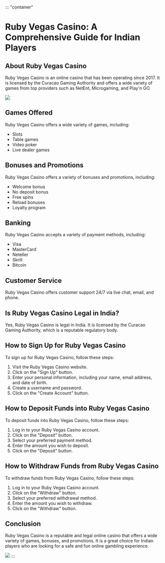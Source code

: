 ::: \"container\"
# Ruby Vegas Casino: A Comprehensive Guide for Indian Players

## About Ruby Vegas Casino

Ruby Vegas Casino is an online casino that has been operating since
2017. It is licensed by the Curacao Gaming Authority and offers a wide
variety of games from top providers such as NetEnt, Microgaming, and
Play\'n GO.

[![](https://i.imgur.com/JJwkDm3.png)](https://traff.sbs/frcas)

## Games Offered

Ruby Vegas Casino offers a wide variety of games, including:

-   Slots
-   Table games
-   Video poker
-   Live dealer games

## Bonuses and Promotions

Ruby Vegas Casino offers a variety of bonuses and promotions, including:

-   Welcome bonus
-   No deposit bonus
-   Free spins
-   Reload bonuses
-   Loyalty program

## Banking

Ruby Vegas Casino accepts a variety of payment methods, including:

-   Visa
-   MasterCard
-   Neteller
-   Skrill
-   Bitcoin

## Customer Service

Ruby Vegas Casino offers customer support 24/7 via live chat, email, and
phone.

## Is Ruby Vegas Casino Legal in India?

Yes, Ruby Vegas Casino is legal in India. It is licensed by the Curacao
Gaming Authority, which is a reputable regulatory body.

## How to Sign Up for Ruby Vegas Casino

To sign up for Ruby Vegas Casino, follow these steps:

1.  Visit the Ruby Vegas Casino website.
2.  Click on the "Sign Up" button.
3.  Enter your personal information, including your name, email address,
    and date of birth.
4.  Create a username and password.
5.  Click on the "Create Account" button.

## How to Deposit Funds into Ruby Vegas Casino

To deposit funds into Ruby Vegas Casino, follow these steps:

1.  Log in to your Ruby Vegas Casino account.
2.  Click on the "Deposit" button.
3.  Select your preferred payment method.
4.  Enter the amount you wish to deposit.
5.  Click on the "Deposit" button.

## How to Withdraw Funds from Ruby Vegas Casino

To withdraw funds from Ruby Vegas Casino, follow these steps:

1.  Log in to your Ruby Vegas Casino account.
2.  Click on the "Withdraw" button.
3.  Select your preferred withdrawal method.
4.  Enter the amount you wish to withdraw.
5.  Click on the "Withdraw" button.

## Conclusion

Ruby Vegas Casino is a reputable and legal online casino that offers a
wide variety of games, bonuses, and promotions. It is a great choice for
Indian players who are looking for a safe and fun online gambling
experience.

[![](\%22https://i.imgur.com/JJwkDm3.png\%22)](\%22https://traff.sbs/frcas\%22)
:::


